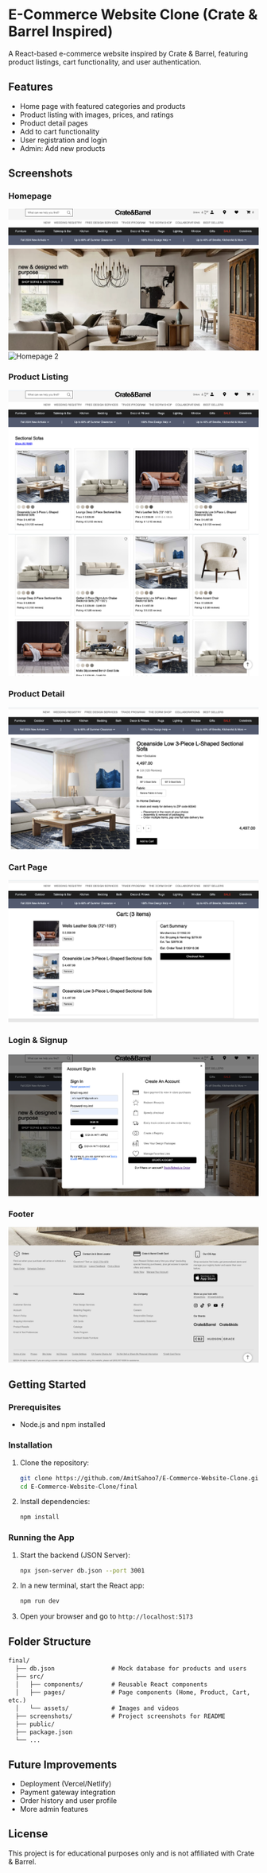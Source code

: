 # E-Commerce Website Clone (Crate & Barrel Inspired)

A React-based e-commerce website inspired by Crate & Barrel, featuring product listings, cart functionality, and user authentication.

## Features
- Home page with featured categories and products
- Product listing with images, prices, and ratings
- Product detail pages
- Add to cart functionality
- User registration and login
- Admin: Add new products

## Screenshots

### Homepage
![Homepage 1](./screenshots/homepage1.png)
![Homepage 2](./screenshots/homepage2.png)

### Product Listing
![Products Page 1](./screenshots/Productspage1.png)
![Products Page 2](./screenshots/Productspage2.png)

### Product Detail
![Product Detail Page](./screenshots/ProductDetailpage.png)

### Cart Page
![Cart Page](./screenshots/CartPage.png)

### Login & Signup
![Login & Signup](./screenshots/Login:Signup.png)

### Footer
![Footer](./screenshots/footer.png)

## Getting Started

### Prerequisites
- Node.js and npm installed

### Installation
1. Clone the repository:
   ```bash
   git clone https://github.com/AmitSahoo7/E-Commerce-Website-Clone.git
   cd E-Commerce-Website-Clone/final
   ```
2. Install dependencies:
   ```bash
   npm install
   ```

### Running the App
1. Start the backend (JSON Server):
   ```bash
   npx json-server db.json --port 3001
   ```
2. In a new terminal, start the React app:
   ```bash
   npm run dev
   ```
3. Open your browser and go to `http://localhost:5173`

## Folder Structure
```
final/
  ├── db.json                # Mock database for products and users
  ├── src/
  │   ├── components/        # Reusable React components
  │   ├── pages/             # Page components (Home, Product, Cart, etc.)
  │   └── assets/            # Images and videos
  ├── screenshots/           # Project screenshots for README
  ├── public/
  ├── package.json
  └── ...
```

## Future Improvements
- Deployment (Vercel/Netlify)
- Payment gateway integration
- Order history and user profile
- More admin features

## License
This project is for educational purposes only and is not affiliated with Crate & Barrel. 